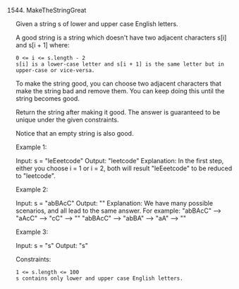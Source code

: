 1544. MakeTheStringGreat

Given a string s of lower and upper case English letters.

A good string is a string which doesn't have two adjacent characters s[i] and s[i + 1] where:

    0 <= i <= s.length - 2
    s[i] is a lower-case letter and s[i + 1] is the same letter but in upper-case or vice-versa.

To make the string good, you can choose two adjacent characters that make the string bad and remove them. You can keep doing this until the string becomes good.

Return the string after making it good. The answer is guaranteed to be unique under the given constraints.

Notice that an empty string is also good.

Example 1:

Input: s = "leEeetcode"
Output: "leetcode"
Explanation: In the first step, either you choose i = 1 or i = 2, both will result "leEeetcode" to be reduced to "leetcode".

Example 2:

Input: s = "abBAcC"
Output: ""
Explanation: We have many possible scenarios, and all lead to the same answer. For example:
"abBAcC" --> "aAcC" --> "cC" --> ""
"abBAcC" --> "abBA" --> "aA" --> ""

Example 3:

Input: s = "s"
Output: "s"

Constraints:

    1 <= s.length <= 100
    s contains only lower and upper case English letters.
